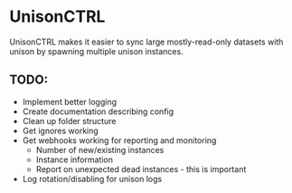 # UnisonCTRL

UnisonCTRL makes it easier to sync large mostly-read-only datasets with unison by spawning multiple unison instances.

## TODO:
* Implement better logging
* Create documentation describing config
* Clean up folder structure
* Get ignores working
* Get webhooks working for reporting and monitoring
  * Number of new/existing instances
  * Instance information
  * Report on unexpected dead instances - this is important
* Log rotation/disabling for unison logs
